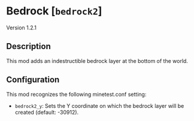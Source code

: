 # Bedrock [`bedrock2`]

Version 1.2.1

## Description
This mod adds an indestructible bedrock layer at the bottom of the world.

## Configuration
This mod recognizes the following minetest.conf setting:

* `bedrock2_y`: Sets the Y coordinate on which the bedrock layer will be created (default: -30912).
